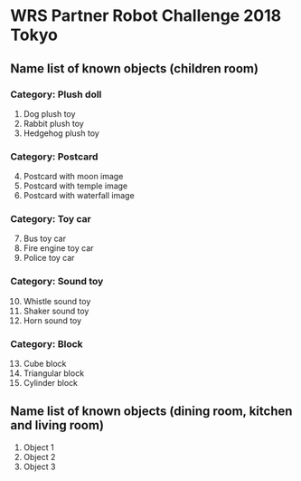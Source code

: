 # WRS Partner Robot Challenge 2018 Tokyo

## Name list of known objects (children room)

### Category: Plush doll  
1. Dog plush toy  
2. Rabbit plush toy  
3. Hedgehog plush toy  

### Category: Postcard  
4. Postcard with moon image  
5. Postcard with temple image  
6. Postcard with waterfall image  

### Category: Toy car  
7. Bus toy car  
8. Fire engine toy car  
9. Police toy car  

### Category: Sound toy  
10. Whistle sound toy  
11. Shaker sound toy  
12. Horn sound toy  

### Category: Block  
13. Cube block  
14. Triangular block  
15. Cylinder block  

## Name list of known objects (dining room, kitchen and living room)
1. Object 1
2. Object 2
3. Object 3
